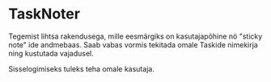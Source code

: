 # TaskNoter

Tegemist lihtsa rakendusega, mille eesmärgiks on kasutajapõhine nö "sticky note" ide andmebaas. Saab vabas vormis tekitada omale Taskide nimekirja
ning kustutada vajadusel.

Sisselogimiseks tuleks teha omale kasutaja.
